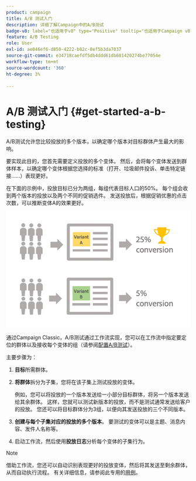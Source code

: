 ```yaml
---
product: campaign
title: A/B 测试入门
description: 详细了解Campaign中的A/B测试
badge-v8: label="也适用于v8" type="Positive" tooltip="也适用于Campaign v8"
feature: A/B Testing
role: User
exl-id: ae046ef6-d850-4222-b82c-8ef5b3da7037
source-git-commit: e34718caefdf5db4ddd61db601420274be77054e
workflow-type: tm+mt
source-wordcount: '360'
ht-degree: 3%

---
```


# A/B 测试入门 {#get-started-a-b-testing}


A/B测试允许您比较投放的多个版本，以确定哪个版本对目标群体产生最大的影响。

要实现此目的，您首先需要定义投放的多个变体。 然后，会将每个变体发送到群体样本，以确定哪个变体根据您选择的标准（打开、垃圾邮件投诉、单击特定链接……）表现更好。

在下面的示例中，投放目标已分为两组，每组代表目标人口的50%。 每个组会收到两个版本的投放以及两个不同的促销选件。 发送投放后，根据促销优惠的点击次数，可以推断变体A的效果更好。

![](assets/a-b-testing-schema.png)

通过Campaign Classic，A/B测试通过工作流实现，您可以在工作流中指定要定位的群体以及接收每个变体的组（请参阅[配置A/B测试](configuring-a-b-testing.md)）。

主要步骤为：

1. **目标**&#x200B;所需群体。
1. **将群体**&#x200B;拆分为子集，您将在该子集上测试投放的变体。

   例如，您可以将投放的一个版本发送给一小部分目标群体，将另一个版本发送给其余群体。 这样，您就可以测试新版本的投放，而不是测试通常发送给客户的投放。 您还可以将目标群体分为3组，以便向其发送投放的三个不同版本。

1. **创建与每个子集对应的投放的多个版本**。 要测试的变体可以是主题、消息内容、发件人名称等。
1. 启动工作流，然后使用&#x200B;**投放日志**&#x200B;分析每个变体的子集行为。

>[!NOTE]
>
>借助工作流，您还可以自动识别表现更好的投放变体，然后将其发送至剩余群体，从而自动执行流程。 有关详细信息，请参阅此专用的[用例](a-b-testing-use-case.md)。
